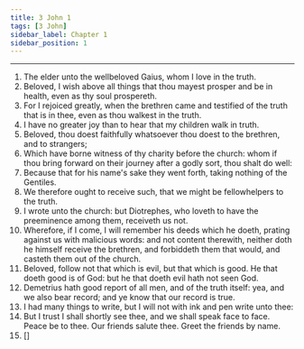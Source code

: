 ```yaml
---
title: 3 John 1
tags: [3 John]
sidebar_label: Chapter 1
sidebar_position: 1
---
```


---
1. The elder unto the wellbeloved Gaius, whom I love in the truth.
2. Beloved, I wish above all things that thou mayest prosper and be in health, even as thy soul prospereth.
3. For I rejoiced greatly, when the brethren came and testified of the truth that is in thee, even as thou walkest in the truth.
4. I have no greater joy than to hear that my children walk in truth.
5. Beloved, thou doest faithfully whatsoever thou doest to the brethren, and to strangers;
6. Which have borne witness of thy charity before the church: whom if thou bring forward on their journey after a godly sort, thou shalt do well:
7. Because that for his name's sake they went forth, taking nothing of the Gentiles.
8. We therefore ought to receive such, that we might be fellowhelpers to the truth.
9. I wrote unto the church: but Diotrephes, who loveth to have the preeminence among them, receiveth us not.
10. Wherefore, if I come, I will remember his deeds which he doeth, prating against us with malicious words: and not content therewith, neither doth he himself receive the brethren, and forbiddeth them that would, and casteth them out of the church.
11. Beloved, follow not that which is evil, but that which is good. He that doeth good is of God: but he that doeth evil hath not seen God.
12. Demetrius hath good report of all men, and of the truth itself: yea, and we also bear record; and ye know that our record is true.
13. I had many things to write, but I will not with ink and pen write unto thee:
14. But I trust I shall shortly see thee, and we shall speak face to face. Peace be to thee. Our friends salute thee. Greet the friends by name.
15. []